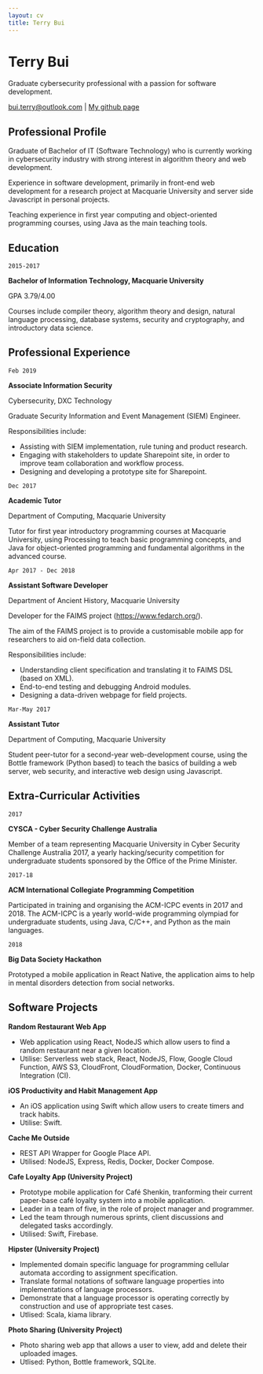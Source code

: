 ```yaml
---
layout: cv
title: Terry Bui
---
```

# Terry Bui 
Graduate cybersecurity professional with a passion for software development.

<div id="webaddress">
<a href="mailto:bui.terry@outlook.com">bui.terry@outlook.com</a>
| <a href="https://github.com/Terry-Bui">My github page</a>
</div>


## Professional Profile 

Graduate of Bachelor of IT (Software Technology) who is currently working in cybersecurity industry
with strong interest in algorithm theory and web development.

Experience in software development, primarily in front-end web development for a research
project at Macquarie University and server side Javascript in personal projects.

Teaching experience in first year computing and object-oriented programming
courses, using Java as the main teaching tools. 

## Education

`2015-2017`

**Bachelor of Information Technology, Macquarie University**


GPA 3.79/4.00

Courses include compiler theory, algorithm theory and design, natural language processing, database
systems, security and cryptography, and introductory data science. 


## Professional Experience

`Feb 2019`

**Associate Information Security**

Cybersecurity, DXC Technology

Graduate Security Information and Event Management (SIEM) Engineer.

Responsibilities include:

- Assisting with SIEM implementation, rule tuning and product research.
- Engaging with stakeholders to update Sharepoint site, in order to improve team collaboration and workflow process.
- Designing and developing a prototype site for Sharepoint.


`Dec 2017`

**Academic Tutor**

Department of Computing, Macquarie University

Tutor for first year introductory programming courses at Macquarie University, using Processing to teach basic programming concepts, and Java for object-oriented programming and fundamental algorithms in the advanced course.

`Apr 2017 - Dec 2018`

**Assistant Software Developer**

Department of Ancient History, Macquarie University

Developer for the FAIMS project (https://www.fedarch.org/). 

The aim of the FAIMS project is to provide a
customisable mobile app for researchers to aid on-field data collection.

Responsibilities include:

- Understanding client specification and translating it to FAIMS DSL (based on
XML).
- End-to-end testing and debugging Android modules.
- Designing a data-driven webpage for field projects. 


<p></p>

`Mar-May 2017`

**Assistant Tutor**

Department of Computing, Macquarie University

Student peer-tutor for a second-year web-development course, using the Bottle framework (Python based)
to teach the basics of building a web server, web security, and interactive web design using
Javascript. 

## Extra-Curricular Activities 

`2017`

**CYSCA - Cyber Security Challenge Australia**

Member of a team representing Macquarie University in Cyber Security Challenge Australia 2017, a
yearly hacking/security competition for undergraduate students sponsored by the Office of the Prime
Minister. 

`2017-18`

**ACM International Collegiate Programming Competition**

Participated in training and organising the ACM-ICPC events in 2017 and 2018. The ACM-ICPC is a yearly
world-wide programming olympiad for undergraduate students, using Java, C/C++, and Python as the
main languages. 

`2018`

**Big Data Society Hackathon**

Prototyped a mobile application in React Native, the application aims to help in mental disorders detection from social networks. 

## Software Projects

**Random Restaurant Web App**
- Web application using React, NodeJS which allow users to find a random restaurant near a given location.
- Utilise: Serverless web stack, React, NodeJS, Flow, Google Cloud Function, AWS S3, CloudFront, CloudFormation, Docker, Continuous Integration (CI).

**iOS Productivity and Habit Management App**

- An iOS application using Swift which allow users to create timers and track habits.
- Utilise: Swift.

**Cache Me Outside**

- REST API Wrapper for Google Place API.
- Utilised: NodeJS, Express, Redis, Docker, Docker Compose.

**Cafe Loyalty App (University Project)**
- Prototype mobile application for Café Shenkin, tranforming their current paper-base café loyalty system into a mobile application.
- Leader in a team of five, in the role of project manager and programmer.
- Led the team through numerous sprints, client discussions and delegated tasks accordingly.
- Utilised: Swift, Firebase.

**Hipster (University Project)**
- Implemented domain specific language for programming cellular automata according to assignment specification.
- Translate formal notations of software language properties into implementations of language processors.
- Demonstrate that a language processor is operating correctly by construction and use of appropriate test cases.
- Utlised: Scala, kiama library.

**Photo Sharing (University Project)**
- Photo sharing web app that allows a user to view, add and delete their uploaded images.
- Utlised: Python, Bottle framework, SQLite.

<!-- ### Footer

Last updated: May 2019 -->

